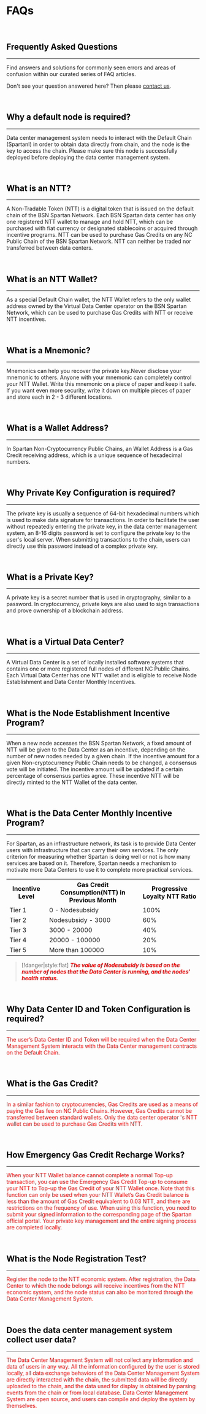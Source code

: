 # <font color=Black>FAQs</font>

<br/>

## <font color=Black><span id="1">Frequently Asked Questions</span></font>
---

Find answers and solutions for commonly seen errors and areas of confusion within our curated series of FAQ articles.

Don't see your question answered here? Then please [contact us](https://spartan.bsn.foundation).


<br/>

## <font color=Black><span id="2">Why a default node is required?</span></font>
---


Data center management system needs to interact with the Default Chain (SpartanI) in order to obtain data directly from chain, and the node is the key to access the chain. Please make sure this node is successfully deployed before deploying the data center management system.


<br/>

## <font color=Black><span id="3">What is an NTT?</span></font>
---


A Non-Tradable Token (NTT) is a digital token that is issued on the default chain of the BSN Spartan Network. Each BSN Spartan data center has only one registered NTT wallet to manage and hold NTT, which can be purchased with fiat currency or designated stablecoins or acquired through incentive programs. NTT can be used to purchase Gas Credits on any NC Public Chain of the BSN Spartan Network. NTT can neither be traded nor transferred between data centers.

<br/>

## <font color=Black><span id="4">What is an NTT Wallet?</span></font>
---


As a special Default Chain wallet, the NTT Wallet refers to the only wallet address owned by the Virtual Data Center operator on the BSN Spartan Network, which can be used to purchase Gas Credits with NTT or receive NTT incentives.

<br/>

## <font color=Black><span id="5">What is a Mnemonic?</span></font>
---


Mnemonics can help you recover the private key.Never disclose your mnemonic to others. Anyone with your mnemonic can completely control your NTT Wallet. Write this mnemonic on a piece of paper and keep it safe. If you want even more security, write it down on multiple pieces of paper and store each in 2 - 3 different locations.

<br/>

## <font color=Black><span id="6">What is a Wallet Address?</span></font>
---


In Spartan Non-Cryptocurrency Public Chains, an Wallet Address is a Gas Credit receiving address, which is a unique sequence of hexadecimal numbers.

<br/>

## <font color=Black><span id="7">Why Private Key Configuration is required?</span></font>
---


The private key is usually a sequence of 64-bit hexadecimal numbers which is used to make data signature for transactions. In order to facilitate the user without repeatedly entering the private key, in the data center management system, an 8-16 digits password is set to configure the private key to the user's local server. When submitting transactions to the chain, users can directly use this password instead of a complex private key.

<br/>

## <font color=Black><span id="8">What is a Private Key?</span></font>
---


A private key is a secret number that is used in cryptography, similar to a password. In cryptocurrency, private keys are also used to sign transactions and prove ownership of a blockchain address.

<br/>

## <font color=Black><span id="9">What is a Virtual Data Center?</span></font>
---


A Virtual Data Center is a set of locally installed software systems that contains one or more registered full nodes of different NC Public Chains. Each Virtual Data Center has one NTT wallet and is eligible to receive Node Establishment and Data Center Monthly Incentives.

<br/>

## <font color=Black><span id="10">What is the Node Establishment Incentive Program?</span></font>
---


When a new node accesses the BSN Spartan Network, a fixed amount of NTT will be given to the Data Center as an incentive, depending on the number of new nodes needed by a given chain. If the incentive amount for a given Non-cryptocurrency Public Chain needs to be changed, a consensus vote will be initiated. The incentive amount will be updated if a certain percentage of consensus parties agree. These incentive NTT will be directly minted to the NTT Wallet of the data center.

<br/>

## <font color=Black><span id="11">What is the Data Center Monthly Incentive Program?</span></font>
---


For Spartan, as an infrastructure network, its task is to provide Data Center users with infrastructure that can carry their own services. The only criterion for measuring whether Spartan is doing well or not is how many services are based on it. Therefore, Spartan needs a mechanism to motivate more Data Centers to use it to complete more practical services.


<table>
   <tbody>
    <tr>
        <th><font color=Black>Incentive Level</font></th>
        <th><font color=Black>Gas Credit Consumption(NTT) in Previous Month</font></th>
        <th><font color=Black>Progressive Loyalty NTT Ratio</font></th>                  
    </tr>
    <tr>
        <td>Tier 1</td>
        <td>0 - Nodesubsidy</td>
        <td>100%</td>            
    </tr>
    <tr>
        <td>Tier 2</td>
        <td>Nodesubsidy - 3000</td>
        <td>60%</td>            
    </tr> 
    <tr>
        <td>Tier 3</td>
        <td>3000 - 20000</td>
        <td>40%</td>            
    </tr> 
    <tr>
        <td>Tier 4</td>
        <td>20000 - 100000</td>
        <td>20%</td>            
    </tr>
    <tr>
        <td>Tier 5</td>
        <td>More than 100000</td>
        <td>10%</td>            
    </tr>                       
</tbody></table> 

> [!danger|style:flat]
> ***<font color=red>The value of Nodesubsidy is based on the number of nodes that the Data Center is running, and the nodes' health status.***

<br/>

## <font color=Black><span id="12">Why Data Center ID and Token Configuration is required?</span></font>
---

The user’s Data Center ID and Token will be required when the Data Center Management System interacts with the Data Center management contracts on the Default Chain.

<br/>

## <font color=Black><span id="13">What is the Gas Credit?</span></font>
---

In a similar fashion to cryptocurrencies, Gas Credits are used as a means of paying the Gas fee on NC Public Chains. However, Gas Credits cannot be transferred between standard wallets. Only the data center operator 's NTT wallet can be used to purchase Gas Credits with NTT.

<br/>

## <font color=Black><span id="14">How Emergency Gas Credit Recharge Works?</span></font>
---

When your NTT Wallet balance cannot complete a normal Top-up transaction, you can use the Emergency Gas Credit Top-up to consume your NTT to Top-up the Gas Credit of your NTT Wallet once. Note that this function can only be used when your NTT Wallet’s Gas Credit balance is less than the amount of Gas Credit equivalent to 0.03 NTT, and there are restrictions on the frequency of use. When using this function, you need to submit your signed information to the corresponding page of the Spartan official portal. Your private key management and the entire signing process are completed locally.

<br/>

## <font color=Black><span id="15">What is the Node Registration Test?</span></font>
---

Register the node to the NTT economic system. After registration, the Data Center to which the node belongs will receive incentives from the NTT economic system, and the node status can also be monitored through the Data Center Management System.

<br/>

## <font color=Black><span id="16">Does the data center management system collect user data?</span></font>
---

The Data Center Management System will not collect any information and data of users in any way. All the information configured by the user is stored locally, all data exchange behaviors of the Data Center Management System are directly interacted with the chain, the submitted data will be directly uploaded to the chain, and the data used for display is obtained by parsing events from the chain or from local database. Data Center Management System are open source, and users can compile and deploy the system by themselves.


<br/>
<br/>
<br/>
